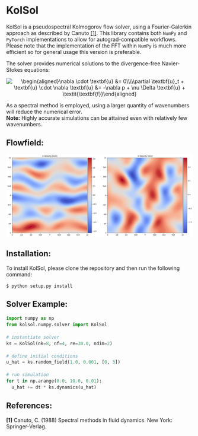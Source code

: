 # KolSol

KolSol is a pseudospectral Kolmogorov flow solver, using a Fourier-Galerkin approach as described by Canuto [[1]](#R1). This library contains both `NumPy` and `PyTorch` implementations to allow for autograd-compatible workflows. Please note that the implementation of the FFT within `NumPy` is much more efficient so for general usage this version is preferable.

The solver provides numerical solutions to the divergence-free Navier-Stokes equations:

<p align='center'>
<img src="https://latex.codecogs.com/png.image?\dpi{110}&space;\begin{aligned}\nabla&space;\cdot&space;\textbf{u}&space;&=&space;0\\\\\partial&space;\textbf{u}_t&space;&plus;&space;\textbf{u}&space;\cdot&space;\nabla&space;\textbf{u}&space;&=&space;-\nabla&space;p&space;&plus;&space;\nu&space;\Delta&space;\textbf{u}&space;&plus;&space;\textit{\textbf{f}}\end{aligned}&space;" title="\begin{aligned}\nabla \cdot \textbf{u} &= 0\\\\\partial \textbf{u}_t + \textbf{u} \cdot \nabla \textbf{u} &= -\nabla p + \nu \Delta \textbf{u} + \textit{\textbf{f}}\end{aligned} " />
</p>

As a spectral method is employed, using a larger quantity of wavenumbers will reduce the numerical error.
<br>**Note:** Highly accurate simulations can be attained even with relatively few wavenumbers.

## **Flowfield:**
<p align='center'>
<img src="media/flowfield.png"/>
</p>

## **Installation:**
To install KolSol, please clone the repository and then run the following command:

```shell
$ python setup.py install
```

## **Solver Example:**

```python
import numpy as np
from kolsol.numpy.solver import KolSol

# instantiate solver
ks = KolSol(nk=8, nf=4, re=30.0, ndim=2)

# define initial conditions
u_hat = ks.random_field(1.0, 0.001, [0, 3])

# run simulation
for t in np.arange(0.0, 10.0, 0.01):
  u_hat += dt * ks.dynamics(u_hat)
```

## **References:**
<a id="R1">**[1]**</a> Canuto, C. (1988) Spectral methods in fluid dynamics. New York: Springer-Verlag.

